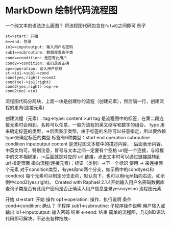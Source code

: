 # MarkDown 绘制代码流程图     

一个纯文本的语法怎么画图？
将流程图代码包含在```folw和```之间即可
例子

```flow 
st=>start: 开始 
e=>end: 登录 
io1=>inputoutput: 输入用户名密码 
sub1=>subroutine: 数据库查询子类 
cond=>condition: 是否有此用户 
cond2=>condition: 密码是否正确 
op=>operation: 读入用户信息
st->io1->sub1->cond 
cond(yes,right)->cond2 
cond(no)->io1(right) 
cond2(yes,right)->op->e 
cond2(no)->io1 
```
流程图代码分两块，上面一块是创建你的流程（创建元素），然后隔一行，创建流程的走向(连接元素)

创建流程（元素）：tag=>type: content:>url
tag 是流程图中的标签，在第二段连接元素时会用到。名称可以任意，一般为流程的英文缩写和数字的组合。
type 用来确定标签的类型，=>后面表示类型。由于标签的名称可以任意指定，所以要依赖type来确定标签的类型
标签有6种类型：start end operation subroutine condition inputoutput
content 是流程图文本框中的描述内容，: 后面表示内容，中英文均可。特别注意，冒号与文本之间一定要有个空格
url是一个连接，与框框中的文本相绑定，:>后面就是对应的 url 链接，点击文本时可以通过链接跳转到 url 指定页面
指向流程(连接元素)：标识（类别）->下一个标识
使用 -> 来连接两个元素
对于condition类型，有yes和no两个分支，如示例中的cond(yes)和cond(no)
每个元素可以制定分支走向，默认向下，也可以用right指向右边，如示例中cond2(yes,right)。
Created with Raphaël 2.1.4开始输入用户名密码数据库查询子类是否有此用户密码是否正确读入用户信息登录yesnoyesno
流程图元素

开始 
st=>start: 开始
操作 
op1=>operation: 操作、执行说明
条件 
cond=>condition: 确认？
子程序 
sub1=>subroutine: 子程序操作说明
用户输入或输出 
io1=>inputoutput: 输入密码
结束 
e=>end: 结束
简单的流程图，几句MD语法代码即可解决，不必去各种拖拽~


